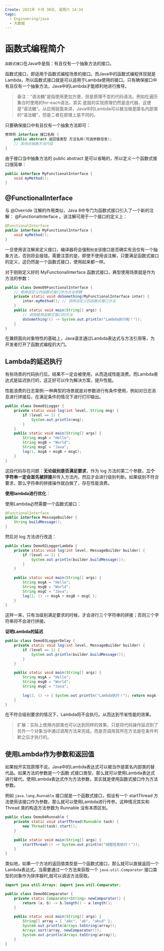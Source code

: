 ```yaml
---
Create: 2021年 十月 30日, 星期六 14:34
tags: 
  - Engineering/java
  - 大数据
---
```

# 函数式编程简介

`函数式接口`在Java中是指：有且仅有一个抽象方法的接口。

函数式接口，即适用于函数式编程场景的接口。而Java中的函数式编程体现就是Lambda，所以函数式接口就是可以适用于Lambda使用的接口。只有确保接口中有且仅有一个抽象方法，Java中的Lambda才能顺利地进行推导。

> 备注：“语法糖”是指使用更加方便，但是原理不变的代码语法。例如在遍历集合时使用的for-each语法，其实 底层的实现原理仍然是迭代器，这便是“语法糖”。从应用层面来讲，Java中的Lambda可以被当做是匿名内部类的“语法糖”，但是二者在原理上是不同的。

只要确保接口中有且仅有一个抽象方法即可：

```java
修饰符 interface 接口名称 {
    public abstract 返回值类型 方法名称(可选参数信息); 
    // 其他非抽象方法内容
}
```

由于接口当中抽象方法的 public abstract 是可以省略的，所以定义一个函数式接口很简单：

```java
public interface MyFunctionalInterface { 
    void myMethod(); 
}
```

## @FunctionalInterface

与 @Override 注解的作用类似，Java 8中专门为函数式接口引入了一个新的注解： @FunctionalInterface 。该注解可用于一个接口的定义上：

```java
@FunctionalInterface 
public interface MyFunctionalInterface { 
    void myMethod(); 
}
```

一旦使用该注解来定义接口，编译器将会强制`检查`该接口是否确实有且仅有一个抽象方法，否则将会报错。需要注意的是，即使不使用该注解，只要满足函数式接口的定义，这仍然是一个函数式接口，使用起来都一样。

对于刚刚定义好的 MyFunctionalInterface 函数式接口，典型使用场景就是作为方法的参数：

```java
public class Demo09FunctionalInterface {
    // 使用自定义的函数式接口作为方法参数 
    private static void doSomething(MyFunctionalInterface inter) { 
        inter.myMethod(); // 调用自定义的函数式接口方法 
    }
    public static void main(String[] args) { 
        // 调用使用函数式接口的方法 
        doSomething(() ‐> System.out.println("Lambda执行啦！")); 
    }
}
```



在兼顾面向对象特性的基础上，Java语言通过Lambda表达式与方法引用等，为开发者打开了函数式编程的大门。

## Lambda的延迟执行

有些场景的代码执行后，结果不一定会被使用，从而造成性能浪费。而Lambda表达式是延迟执行的，这正好可以作为解决方案，提升性能。

性能浪费的日志案例:一种典型的场景就是对参数进行有条件使用，例如对日志消息进行拼接后，在满足条件的情况下进行打印输出。

```java
public class Demo01Logger {
    private static void log(int level, String msg) { 
        if (level == 1) { 
            System.out.println(msg); 
        } 
    }
    public static void main(String[] args) { 
        String msgA = "Hello"; 
        String msgB = "World"; 
        String msgC = "Java";
        log(1, msgA + msgB + msgC);
    }
}
```

这段代码存在问题：**无论级别是否满足要求**，作为 log 方法的第二个参数，**三个字符串一定会首先被拼接**并传入方法内，然后才会进行级别判断。如果级别不符合要求，那么字符串的拼接操作就白做了，存在性能浪费。

**使用lambda进行优化**：

使用Lambda必然需要一个函数式接口：

```java
@FunctionalInterface 
public interface MessageBuilder { 
    String buildMessage(); 
}
```

然后对 log 方法进行改造：

```java
public class Demo02LoggerLambda {
    private static void log(int level, MessageBuilder builder) { 
        if (level == 1) { 
            System.out.println(builder.buildMessage()); 
        } 
    }
    
    public static void main(String[] args) { 
        String msgA = "Hello"; 
        String msgB = "World"; 
        String msgC = "Java";
        log(1, () ‐> msgA + msgB + msgC );
    }
}
```

这样一来，只有当级别满足要求的时候，才会进行三个字符串的拼接；否则三个字符串将不会进行拼接。

**证明Lambda的延迟**

```java
public class Demo03LoggerDelay {
    private static void log(int level, MessageBuilder builder) { 
        if (level == 1) { 
            System.out.println(builder.buildMessage()); 
        } 
    }
    
    public static void main(String[] args) { 
        String msgA = "Hello"; 
        String msgB = "World"; 
        String msgC = "Java";
        
        log(2, () ‐> { System.out.println("Lambda执行！"); return msgA + msgB + msgC; });
    }
}
```

在不符合级别要求的情况下，Lambda将不会执行。从而达到节省性能的效果。

> 扩展：实际上使用内部类也可以达到同样的效果，只是将代码操作延迟到了另外一个对象当中通过调用方法来完成。而是否调用其所在方法是在条件判断之后才执行的。

## 使用Lambda作为参数和返回值

如果抛开实现原理不说，Java中的Lambda表达式可以被当作是匿名内部类的替代品。如果方法的参数是一个函数 式接口类型，那么就可以使用Lambda表达式进行替代。使用Lambda表达式作为方法参数，其实就是使用函数式接口作为方法参数。

例如 `java.lang.Runnable` 接口就是一个函数式接口，假设有一个 startThread 方法使用该接口作为参数，那么就可以使用Lambda进行传参。这种情况其实和 Thread 类的构造方法参数为 Runnable 没有本质区别。

```java
public class Demo04Runnable {
    private static void startThread(Runnable task) { 
        new Thread(task).start(); 
    }
    
    public static void main(String[] args) { 
        startThread(() ‐> System.out.println("线程任务执行！")); 
    }
}
```

类似地，如果一个方法的返回值类型是一个函数式接口，那么就可以直接返回一个Lambda表达式。当需要通过一个方法来获取一个 `java.util.Comparator` 接口类型的对象作为排序器时,就可以调该方法获取。

```java
import java.util.Arrays; import java.util.Comparator;

public class Demo06Comparator {
    private static Comparator<String> newComparator() { 
        return (a, b) ‐> b.length() ‐ a.length(); 
    }
    
    public static void main(String[] args) { 
        String[] array = { "abc", "ab", "abcd" };
        System.out.println(Arrays.toString(array)); 
        Arrays.sort(array, newComparator()); 
        System.out.println(Arrays.toString(array)); 
    }
}
```

# 
